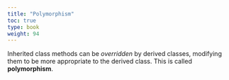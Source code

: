 ```yaml
---
title: "Polymorphism"
toc: true
type: book
weight: 94
---
```


Inherited class methods can be _overridden_ by derived classes, modifying them to be more appropriate to the derived class.  This is called **polymorphism**.
